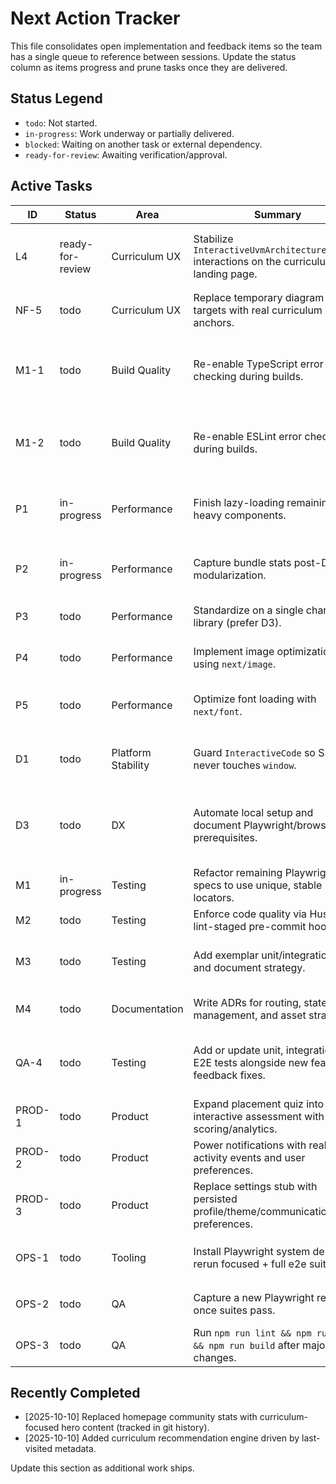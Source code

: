 # Next Action Tracker

This file consolidates open implementation and feedback items so the team has a single queue to reference between sessions. Update the status column as items progress and prune tasks once they are delivered.

## Status Legend
- `todo`: Not started.
- `in-progress`: Work underway or partially delivered.
- `blocked`: Waiting on another task or external dependency.
- `ready-for-review`: Awaiting verification/approval.

## Active Tasks
| ID | Status | Area | Summary | Notes |
|----|--------|------|---------|-------|
| L4 | ready-for-review | Curriculum UX | Stabilize `InteractiveUvmArchitectureDiagram` interactions on the curriculum landing page. | Idle rendering and deep links in place; confirm UX feels responsive across devices. |
| NF-5 | todo | Curriculum UX | Replace temporary diagram link targets with real curriculum anchors. | Run after L4 so nodes resolve to finalized slugs. |
| M1-1 | todo | Build Quality | Re-enable TypeScript error checking during builds. | Remove `ignoreBuildErrors`, fix outstanding TS errors, confirm `next build` fails on type issues. |
| M1-2 | todo | Build Quality | Re-enable ESLint error checking during builds. | Remove `ignoreDuringBuilds`, clean lint errors once M1-1 succeeds. |
| P1 | in-progress | Performance | Finish lazy-loading remaining heavy components. | EngagementEngine and other experimental surfaces still import chart libs eagerly. |
| P2 | in-progress | Performance | Capture bundle stats post-D3 modularization. | Record baseline bundle metrics and guard with automated check. |
| P3 | todo | Performance | Standardize on a single charting library (prefer D3). | Re-implement Recharts surfaces or retire them. |
| P4 | todo | Performance | Implement image optimization using `next/image`. | Audit `<img>` usage and prioritize LCP assets. |
| P5 | todo | Performance | Optimize font loading with `next/font`. | Ensure `font-display: swap` and preload critical fonts. |
| D1 | todo | Platform Stability | Guard `InteractiveCode` so SSR never touches `window`. | Confirm curriculum slugs render without 500s in `next build`. |
| D3 | todo | DX | Automate local setup and document Playwright/browser prerequisites. | Add `.env.example`, README getting started, and `postinstall` hook for `npx playwright install`. |
| M1 | in-progress | Testing | Refactor remaining Playwright specs to use unique, stable locators. | Navigation/search flows still fail strict-mode checks. |
| M2 | todo | Testing | Enforce code quality via Husky + lint-staged pre-commit hooks. | Depends on M1-1 and M1-2. |
| M3 | todo | Testing | Add exemplar unit/integration tests and document strategy. | Seed Vitest coverage for utilities and UI components. |
| M4 | todo | Documentation | Write ADRs for routing, state management, and asset strategy. | Keep decisions lightweight but searchable. |
| QA-4 | todo | Testing | Add or update unit, integration, and E2E tests alongside new features or feedback fixes. | Treat automated coverage as part of each change; expand suites where gaps exist. |
| PROD-1 | todo | Product | Expand placement quiz into an interactive assessment with scoring/analytics. | Next evolution of `/quiz/placement`. |
| PROD-2 | todo | Product | Power notifications with real activity events and user preferences. | Replace placeholders with real data. |
| PROD-3 | todo | Product | Replace settings stub with persisted profile/theme/communication preferences. | Integrate with existing auth/session flows. |
| OPS-1 | todo | Tooling | Install Playwright system deps and rerun focused + full e2e suites. | Required to unblock M1; run `npx playwright install` locally/CI. |
| OPS-2 | todo | QA | Capture a new Playwright report once suites pass. | Share report and update Milestone 4 status. |
| OPS-3 | todo | QA | Run `npm run lint && npm run test && npm run build` after major changes. | Keeps health checks green between sessions. |

## Recently Completed
- [2025-10-10] Replaced homepage community stats with curriculum-focused hero content (tracked in git history).
- [2025-10-10] Added curriculum recommendation engine driven by last-visited metadata.

Update this section as additional work ships.
